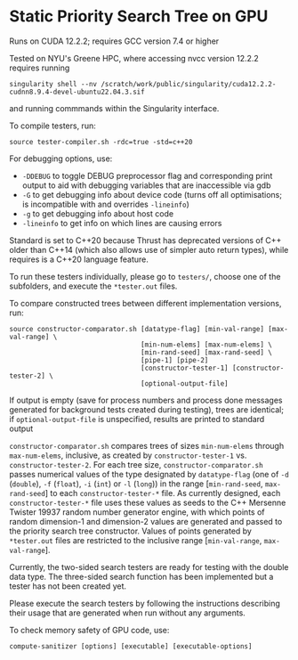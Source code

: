 # Static Priority Search Tree on GPU

Runs on CUDA 12.2.2; requires GCC version 7.4 or higher

Tested on NYU's Greene HPC, where accessing nvcc version 12.2.2 requires running

	singularity shell --nv /scratch/work/public/singularity/cuda12.2.2-cudnn8.9.4-devel-ubuntu22.04.3.sif

and running commmands within the Singularity interface.


To compile testers, run:

	source tester-compiler.sh -rdc=true -std=c++20

For debugging options, use:
- `-DDEBUG` to toggle DEBUG preprocessor flag and corresponding print output to aid with debugging variables that are inaccessible via gdb
- `-G` to get debugging info about device code (turns off all optimisations; is incompatible with and overrides `-lineinfo`)
- `-g` to get debugging info about host code
- `-lineinfo` to get info on which lines are causing errors

Standard is set to C++20 because Thrust has deprecated versions of C++ older than C++14 (which also allows use of simpler auto return types), while requires is a C++20 language feature.


To run these testers individually, please go to `testers/`, choose one of the subfolders, and execute the `*tester.out` files.


To compare constructed trees between different implementation versions, run:

	source constructor-comparator.sh [datatype-flag] [min-val-range] [max-val-range] \
									 [min-num-elems] [max-num-elems] \
									 [min-rand-seed] [max-rand-seed] \
									 [pipe-1] [pipe-2]
									 [constructor-tester-1] [constructor-tester-2] \
									 [optional-output-file]

If output is empty (save for process numbers and process done messages generated for background tests created during testing), trees are identical; if `optional-output-file` is unspecified, results are printed to standard output

`constructor-comparator.sh` compares trees of sizes `min-num-elems` through `max-num-elems`, inclusive, as created by `constructor-tester-1` vs. `constructor-tester-2`. For each tree size, `constructor-comparator.sh` passes numerical values of the type designated by `datatype-flag` (one of `-d` (`double`), `-f` (`float`), `-i` (`int`) or `-l` (`long`)) in the range \[`min-rand-seed`, `max-rand-seed`\] to each `constructor-tester-*` file. As currently designed, each `constructor-tester-*` file uses these values as seeds to the C++ Mersenne Twister 19937 random number generator engine, with which points of random dimension-1 and dimension-2 values are generated and passed to the priority search tree constructor. Values of points generated by `*tester.out` files are restricted to the inclusive range \[`min-val-range`, `max-val-range`\].


Currently, the two-sided search testers are ready for testing with the double data type. The three-sided search function has been implemented but a tester has not been created yet.

Please execute the search testers by following the instructions describing their usage that are generated when run without any arguments.


To check memory safety of GPU code, use:

	compute-sanitizer [options] [executable] [executable-options]
